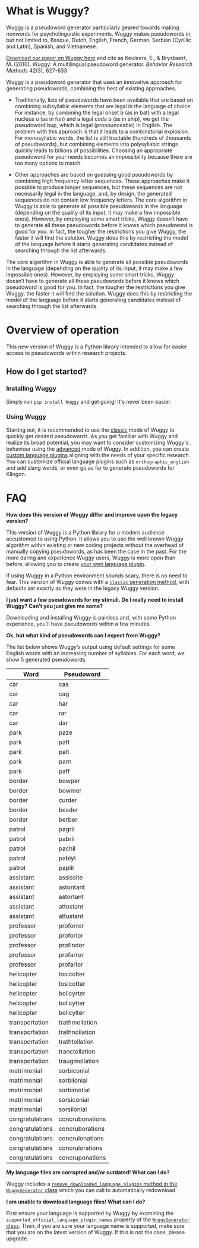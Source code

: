 # What is Wuggy?

Wuggy is a pseudoword generator particularly geared towards making nonwords for psycholinguistic experiments. Wuggy makes pseudowords in, but not limited to, Basque, Dutch, English, French, German, Serbian (Cyrillic and Latin), Spanish, and Vietnamese.

[Download our paper on Wuggy here](http://crr.ugent.be/papers/Wuggy_BRM.pdf) and cite as Keuleers, E., & Brysbaert, M. (2010). Wuggy: A multilingual pseudoword generator. *Behavior Research Methods* 42(3), 627-633

Wuggy is a pseudoword generator that uses an innovative approach for generating pseudowords, combining the best of existing approaches.

* Traditionally, lists of pseudowords have been available that are based on combining subsyllabic elements that are legal in the language of choice. For instance, by combining the legal onset b (as in bat) with a legal nucleus u (as in fun) and a legal coda p (as in ship), we get the pseudoword bup, which is legal (pronounceable) in English. The problem with this approach is that it leads to a combinatorial explosion. For monosyllabic words, the list is still tractable (hundreds of thousands of pseudowords), but combining elements into polysyllabic strings quickly leads to billions of possibilities. Choosing an appropriate pseudoword for your needs becomes an impossibility because there are too many options to match.

* Other approaches are based on guessing good pseudowords by combining high frequency letter sequences. These approaches make it possible to produce longer sequences, but these sequences are not necessarily legal in the language, and, by design, the generated sequences do not contain low frequency letters.
The core algorithm in Wuggy is able to generate all possible pseudowords in the language (depending on the quality of its input, it may make a few impossible ones). However, by employing some smart tricks, Wuggy doesn’t have to generate all these pseudowords before it knows which pseudoword is good for you. In fact, the tougher the restrictions you give Wuggy, the faster it will find the solution. Wuggy does this by restricting the model of the language before it starts generating candidates instead of searching through the list afterwards.

The core algorithm in Wuggy is able to generate all possible pseudowords in the language (depending on the quality of its input, it may make a few impossible ones). However, by employing some smart tricks, Wuggy doesn’t have to generate all these pseudowords before it knows which pseudoword is good for you. In fact, the tougher the restrictions you give Wuggy, the faster it will find the solution. Wuggy does this by restricting the model of the language before it starts generating candidates instead of searching through the list afterwards.

# Overview of operation

This new version of Wuggy is a Python library intended to allow for easier access to pseudowords within research projects.

## How do I get started?

### Installing Wuggy

Simply run `pip install Wuggy` and get going! It's never been easier.

### Using Wuggy

Starting out, it is recommended to use the [classic](generators/wuggygenerator.html#wuggy.generators.wuggygenerator.WuggyGenerator.generate_classic) mode of Wuggy to quickly get desired pseudowords.
As you get familiar with Wuggy and realize its broad potential, you may want to consider customizing Wuggy's behaviour using the [advanced](generators/wuggygenerator.html#wuggy.generators.wuggygenerator.WuggyGenerator.generate_advanced) mode of Wuggy. In addition, you can create [custom language plugins](plugins/baselanguageplugin.html) aligning with the needs of your specific research. You can customize official language plugins such as `orthographic_english` and add slang words, or even go as far to generate pseudowords for Klingon.

# FAQ

**How does this version of Wuggy differ and improve upon the legacy version?**

This version of Wuggy is a Python library for a modern audience accustomed to using Python. It allows you to use the well known Wuggy algorithm within existing or new coding projects without the overhead of manually copying pseudowords, as has been the case in the past. For the more daring and experience Wuggy users, Wuggy is more open than before, allowing you to create [your own language plugin](plugins/baselanguageplugin.html).

If using Wuggy in a Python environment sounds scary, there is no need to fear. This version of Wuggy comes with a [`classic` generation method](generators/wuggygenerator.html#generate-classic-examples), with defaults set exactly as they were in the legacy Wuggy version.

**I just want a few pseudowords for my stimuli. Do I really need to install Wuggy? Can’t you just give me some?**

Downloading and installing Wuggy is painless and, with some Python experience, you'll have pseudowords within a few minutes.

**Ok, but what kind of pseudowords can I expect from Wuggy?**

The list below shows Wuggy’s output using default settings for some English words with an increasing number of syllables. For each word, we show 5 generated pseudowords.

| Word            | Pseudoword      |
| --------------- | --------------- |
| car             | cas             |
| car             | cag             |
| car             | har             |
| car             | rar             |
| car             | dar             |
| park            | paze            |
| park            | paft            |
| park            | palt            |
| park            | parn            |
| park            | paff            |
| border          | bowper          |
| border          | bowmer          |
| border          | curder          |
| border          | besder          |
| border          | berber          |
| patrol          | pagril          |
| patrol          | pabril          |
| patrol          | pachil          |
| patrol          | pablyl          |
| patrol          | paplil          |
| assistant       | assissite       |
| assistant       | astontant       |
| assistant       | astortant       |
| assistant       | attostant       |
| assistant       | attustant       |
| professor       | proforror       |
| professor       | proforlor       |
| professor       | profindor       |
| professor       | profarror       |
| professor       | profarlor       |
| helicopter      | tosicolter      |
| helicopter      | tosicotter      |
| helicopter      | bolicyrter      |
| helicopter      | bolicytter      |
| helicopter      | bolicylter      |
| transportation  | trathmollation  |
| transportation  | trathnollation  |
| transportation  | trathtollation  |
| transportation  | tranctollation  |
| transportation  | traugmollation  |
| matrimonial     | sorbiconial     |
| matrimonial     | sorbilonial     |
| matrimonial     | sorbimotial     |
| matrimonial     | sorsiconial     |
| matrimonial     | sorsilonial     |
| congratulations | concrubonations |
| congratulations | concruborations |
| congratulations | concrulonations |
| congratulations | concrulorations |
| congratulations | concruponations |

**My language files are corrupted and/or outdated! What can I do?**

Wuggy includes a [`remove_downloaded_language_plugins` method in the `WuggyGenerator` class](generators/wuggygenerator.html#wuggy.generators.wuggygenerator.WuggyGenerator.remove_downloaded_language_plugins) which you can call to automatically redownload

**I am unable to download language files! What can I do?**

First ensure your language is supported by Wuggy by examining the `supported_official_language_plugin_names` property of the [`WuggyGenerator` class](generators/wuggygenerator.html). Then, if you are sure your language name is supported, make sure that you are on the latest version of Wuggy. If this is not the case, please upgrade.